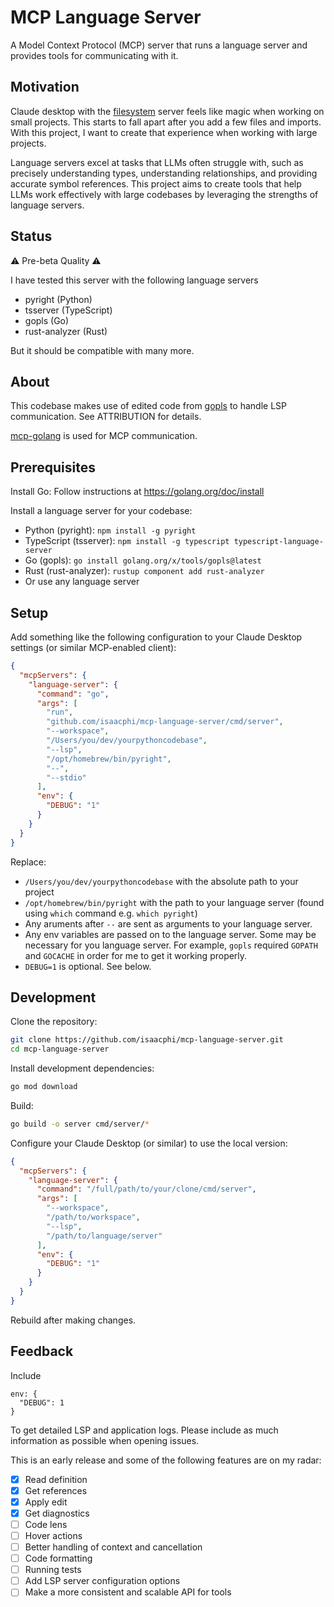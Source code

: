 # MCP Language Server

A Model Context Protocol (MCP) server that runs a language server and provides tools for communicating with it.

## Motivation
Claude desktop with the [filesystem](https://github.com/modelcontextprotocol/servers/tree/main/src/filesystem) server feels like magic when working on small projects. This starts to fall apart after you add a few files and imports. With this project, I want to create that experience when working with large projects.

Language servers excel at tasks that LLMs often struggle with, such as precisely understanding types, understanding relationships, and providing accurate symbol references. This project aims to create tools that help LLMs work effectively with large codebases by leveraging the strengths of language servers.

## Status
⚠️ Pre-beta Quality ⚠️

I have tested this server with the following language servers

- pyright (Python)
- tsserver (TypeScript)
- gopls (Go)
- rust-analyzer (Rust)

But it should be compatible with many more.

## About
This codebase makes use of edited code from [gopls](https://go.googlesource.com/tools/+/refs/heads/master/gopls/internal/protocol) to handle LSP communication. See ATTRIBUTION for details.

[mcp-golang](https://github.com/metoro-io/mcp-golang) is used for MCP communication.

## Prerequisites
Install Go: Follow instructions at https://golang.org/doc/install

Install a language server for your codebase:

- Python (pyright): `npm install -g pyright`
- TypeScript (tsserver): `npm install -g typescript typescript-language-server`
- Go (gopls): `go install golang.org/x/tools/gopls@latest`
- Rust (rust-analyzer): `rustup component add rust-analyzer`
- Or use any language server

## Setup
Add something like the following configuration to your Claude Desktop settings (or similar MCP-enabled client):

```json
{
  "mcpServers": {
    "language-server": {
      "command": "go",
      "args": [
        "run",
        "github.com/isaacphi/mcp-language-server/cmd/server",
        "--workspace",
        "/Users/you/dev/yourpythoncodebase",
        "--lsp",
        "/opt/homebrew/bin/pyright",
        "--",
        "--stdio"
      ],
      "env": {
        "DEBUG": "1"
      }
    }
  }
}
```

Replace:

- `/Users/you/dev/yourpythoncodebase` with the absolute path to your project
- `/opt/homebrew/bin/pyright` with the path to your language server (found using `which` command e.g. `which pyright`)
- Any aruments after `--` are sent as arguments to your language server.
- Any env variables are passed on to the language server. Some may be necessary for you language server. For example, `gopls` required `GOPATH` and `GOCACHE` in order for me to get it working properly.
- `DEBUG=1` is optional. See below.

## Development
Clone the repository:

```bash
git clone https://github.com/isaacphi/mcp-language-server.git
cd mcp-language-server
```

Install development dependencies:

```bash
go mod download
```

Build:

```bash
go build -o server cmd/server/*
```

Configure your Claude Desktop (or similar) to use the local version:

```json
{
  "mcpServers": {
    "language-server": {
      "command": "/full/path/to/your/clone/cmd/server",
      "args": [
        "--workspace",
        "/path/to/workspace",
        "--lsp",
        "/path/to/language/server"
      ],
      "env": {
        "DEBUG": "1"
      }
    }
  }
}
```
Rebuild after making changes.

## Feedback

Include
```
env: {
  "DEBUG": 1
}
```
To get detailed LSP and application logs. Please include as much information as possible when opening issues.

This is an early release and some of the following features are on my radar:
- [x] Read definition
- [x] Get references
- [x] Apply edit
- [x] Get diagnostics
- [ ] Code lens
- [ ] Hover actions
- [ ] Better handling of context and cancellation
- [ ] Code formatting
- [ ] Running tests
- [ ] Add LSP server configuration options
- [ ] Make a more consistent and scalable API for tools

